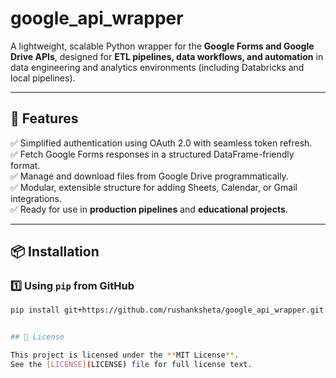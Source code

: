 # google_api_wrapper

A lightweight, scalable Python wrapper for the **Google Forms and Google Drive APIs**, designed for **ETL pipelines, data workflows, and automation** in data engineering and analytics environments (including Databricks and local pipelines).

---

## 🚀 Features

✅ Simplified authentication using OAuth 2.0 with seamless token refresh.  
✅ Fetch Google Forms responses in a structured DataFrame-friendly format.  
✅ Manage and download files from Google Drive programmatically.  
✅ Modular, extensible structure for adding Sheets, Calendar, or Gmail integrations.  
✅ Ready for use in **production pipelines** and **educational projects**.

---

## 📦 Installation

### 1️⃣ Using `pip` from GitHub

```bash
pip install git+https://github.com/rushanksheta/google_api_wrapper.git


## 📄 License

This project is licensed under the **MIT License**.  
See the [LICENSE](LICENSE) file for full license text.
